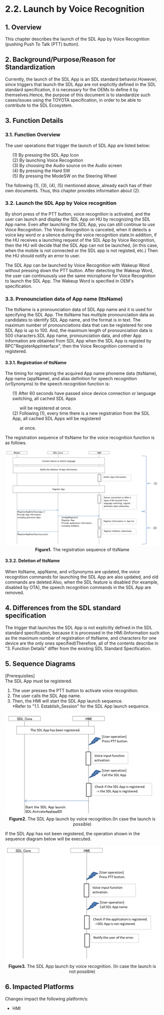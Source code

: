 # 2.2. Launch by Voice Recognition

## 1. Overview
This chapter describes the launch of the SDL App by Voice Recognition (pushing Push To Talk (PTT) button).

## 2. Background/Purpose/Reason for Standardization
Currently, the launch of the SDL App is an SDL standard behavior.However, since triggers that launch the SDL App are not explicitly defined in the SDL standard specification, it is necessary for the OEMs to define it by themselves.Hence, the purpose of this document is to standardize such cases/issues using the TOYOTA specification, in order to be able to contribute to the SDL Ecosystem.

## 3. Function Details
### 3.1. Function Overview
The user operations that trigger the launch of SDL App are listed below:

<ol>
 (1) By pressing the SDL App Icon<br>
 (2) By launching Voice Recognition<br>
 (3) By choosing the Audio source on the Audio screen<br>
 (4) By pressing the Hard SW<br>
 (5) By pressing the ModeSW on the Steering Wheel
</ol>

The following (1), (3), (4), (5) mentioned above, already each has of their own documents. Thus, this chapter provides information about (2).

### 3.2. Launch the SDL App by Voice recognition
By short press of the PTT button, voice recognition is activated, and the user can launch and display the SDL App on HU by recognizing the SDL App name.
Even after launching the SDL App, you can still continue to use Voice Recognition.
The Voice Recognition is canceled, when it detects a voice key word or a silence during the voice recognition state.In addition, if the HU receives a launching request of the SDL App by Voice Recognition, then the HU will decide that the SDL App can not be launched, (in this case, when the mobile is not connected or the SDL app is not registed, etc.)
Then the HU should notify an error to user.

The SDL App can be launched by Voice Recognition with Wakeup Word without pressing down the PTT button.	After detecting the Wakeup Word, the user can continuously use the same microphone for Voice Recognition to launch the SDL App.
The Wakeup Word is specified in OEM's specification.


### 3.3. Pronounciation data of App name (ttsName)
The ttsName is a pronounciation data of SDL App name and it is used for specifying the SDL App.
The ttsName has multiple pronounciation data as candidates to identify SDL App name, and the format is in text.
The maximum number of pronounciations data that can be registered for one SDL App is up to 100. And, the maximum length of pronounciation data is 500 characters.SDL App name, pronounciation data, and other App information are obtained from SDL App when the SDL App is registed by RPC"RegisterAppInterface", then the Voice Recognition command is registered.


#### 3.3.1. Registration of ttsName
The timing for registering the acquired App name phoneme data (ttsName), App name (appName), and alias definition for speech recognition (vrSynonyms) to the speech recognition function is:
<ol>
 (1) After 60 seconds have passed since device connection or language switching, all cached SDL Apps <ol>will be registered at once.</ol>
 (2) Following (1), every time there is a new registration from the SDL App, all cached SDL Apps will be registered <ol>at once.</ol>
</ol>

The registration sequence of ttsName for the voice recognition function is as follows.

<div align="center">

![Figure1_The_registration_sequence_of_ttsName.png](./assets/Figure1_The_registration_sequence_of_ttsName.png)<br>
<b>Figure1.</b> The registration sequence of ttsName

</div>

#### 3.3.2. Deletion of ttsName
When ttsName, appName, and vrSynonyms are updated, the voice recognition commands for launching the SDL App are also updated, and old commands are deleted.Also, when the SDL feature is disabled (for example, disabled by OTA), the speech recognition commands in the SDL App are removed.

## 4. Differences from the SDL standard specification
The trigger that launches the SDL App is not explicitly defined in the SDL standard specification, because it is processed in the HMI.(Information such as the maximum number of registration of ttsName, and characters for one device are the only ones specified)Therefore, all of the contents describe in "3. Function Details" differ from the existing SDL Standard Specification.

## 5. Sequence Diagrams
[Prerequisites]<br>
The SDL App must be registered.

1. The user presses the PTT button to activate voice recognition.
2. The user calls the SDL App name.
3. Then, the HMI will start the SDL App launch sequence.
<br>*Refer to "1.1. Establish_Session" for the SDL App launch sequence.

<div align="center">

![Figure2_The_SDLApp_launch_is_ok.png](./assets/Figure2_The_SDLApp_launch_is_ok.png)<br>
<b>Figure2.</b> The SDL App launch by voice recognition.(In case the launch is possible)

</div>

If the SDL App has not been registered, the operation shown in the sequence diagram below will be executed.

<div align="center">

![Figure3_The_SDLApp_launch_is_ng.png](./assets/Figure3_The_SDLApp_launch_is_ng.png)<br>
<b>Figure3.</b> The SDL App launch by voice recognition. (In case the launch is not possible)

</div>

## 6. Impacted Platforms
Changes impact the following platform/s:
- HMI
